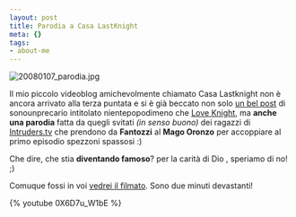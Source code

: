 ```yaml
--- 
layout: post
title: Parodia a Casa LastKnight
meta: {}
tags: 
- about-me
---
```

<img src='http://www.lastknight.com/download//20080107_parodia.jpg' alt='20080107_parodia.jpg' />
  
Il mio piccolo videoblog amichevolmente chiamato Casa Lastknight non è ancora arrivato alla terza puntata e si è già beccato non solo [un bel post][1] di sonounprecario intitolato nientepopodimeno che [Love Knight][1], ma **anche una parodia** fatta da quegli svitati *(in senso buono)* dei ragazzi di [Intruders.tv][2] che prendono da **Fantozzi** al **Mago Oronzo** per accoppiare al primo episodio spezzoni spassosi :)  
  
Che dire, che stia **diventando famoso**? per la carità di Dio , speriamo di no! ;)  
  
Comuque fossi in voi [vedrei il filmato][2]. Sono due minuti devastanti! 
  
{% youtube 0X6D7u_W1bE %}

[1]: http://blogaprogetto.wordpress.com/2008/02/06/love-knight/
[2]: http://it.intruders.tv/Weblob-07-02-2008_a58.html 
